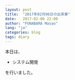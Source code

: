 ```yaml
---
layout: post
title:  "2017年02月06日の出来事"
date:   2017-02-06 22:00
author: "FUNABARA Masao"
lang: "ja"
categories: blog
tags: diary
---
```


本日は、

* システム開発

を行いました。
